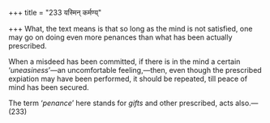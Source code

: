 +++
title = "233 यस्मिन् कर्मण्य्"

+++
What, the text means is that so long as the mind is not satisfied, one
may go on doing even more penances than what has been actually
prescribed.

When a misdeed has been committed, if there is in the mind a certain
‘*uneasiness*’—an uncomfortable feeling,—then, even though the
prescribed expiation may have been performed, it should be repeated,
till peace of mind has been secured.

The term ‘*penance*’ here stands for *gifts* and other prescribed, acts
also.—(233)


